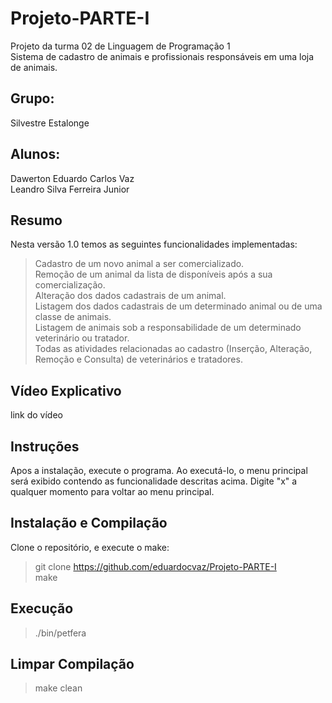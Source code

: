 # Projeto-PARTE-I
Projeto da turma 02 de Linguagem de Programação 1 \
Sistema de cadastro de animais e profissionais responsáveis em uma loja de animais.

## Grupo:
Silvestre Estalonge

## Alunos:
Dawerton Eduardo Carlos Vaz \
Leandro Silva Ferreira Junior

## Resumo
Nesta versão 1.0 temos as seguintes funcionalidades implementadas:
> Cadastro de um novo animal a ser comercializado. \
> Remoção de um animal da lista de disponíveis após a sua comercialização. \
> Alteração dos dados cadastrais de um animal. \
> Listagem dos dados cadastrais de um determinado animal ou de uma classe de animais. \
> Listagem de animais sob a responsabilidade de um determinado veterinário ou tratador. \
> Todas as atividades relacionadas ao cadastro (Inserção, Alteração, Remoção e Consulta) de veterinários e tratadores. 

## Vídeo Explicativo
link do vídeo

## Instruções
Apos a instalação, execute o programa. Ao executá-lo, o menu principal será exibido contendo as funcionalidade descritas acima. Digite "x" a qualquer momento para voltar ao menu principal.

## Instalação e Compilação
Clone o repositório, e execute o make:

> git clone https://github.com/eduardocvaz/Projeto-PARTE-I \
> make 

## Execução

> ./bin/petfera

## Limpar Compilação

> make clean
